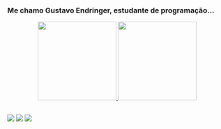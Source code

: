 ### Me chamo Gustavo Endringer, estudante de programação...

<div align="center">
  <a href="https://github.com/Theendringer">
  <img height="180em" src="https://github-readme-stats.vercel.app/api?username=Theendringer&show_icons=true&theme=dark&include_all_commits=true&count_private=true"/>
  <img height="180em" src="https://github-readme-stats.vercel.app/api/top-langs/?username=Theendringer&layout=compact&langs_count=7&theme=dark"/>
</div>

##

<div>
<a href="https://www.instagram.com/gustavoendringer_/" target="_blank"><img src="https://img.shields.io/badge/-Instagram-%23E4405F?style=for-the- badge&logo=instagram&logoColor=white" target="_blank"></a>

<a href="https://www.linkedin.com/in/gustavo-endringer-pereira-b00868226/" alt="Linkedin">
<img src="https://img.shields.io/badge/-Linkedin-0e76a8?style=flat-square&logo=Linkedin&logoColor=white&link=" /></a>

<a href="mailto:gustepereia@gmail.com" alt="Gmail">
<img src="https://img.shields.io/badge/-Gmail-FF0000?style=flat-square&labelColor=FF0000&logo=gmail&logoColor=white&link=LINK-DO-SEU-EMAIL" /></a>


</div>
